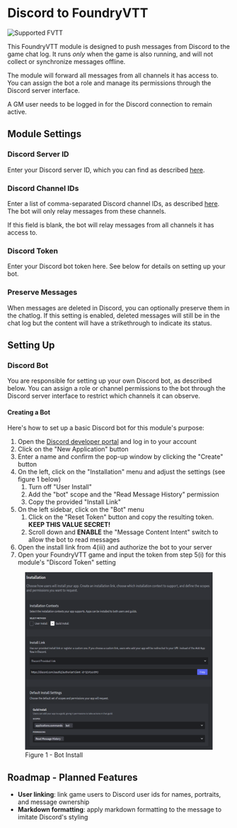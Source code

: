 # Discord to FoundryVTT

![Supported FVTT](https://img.shields.io/endpoint?url=https%3A%2F%2Ffoundryshields.com%2Fversion%3Fstyle%3Dfor-the-badge%26url%3Dhttps%3A%2F%2Fgithub.com%2Feryon%2Fdiscord-to-fvtt%2Fraw%2Fmain%2Fmodule.json)

This FoundryVTT module is designed to push messages from Discord to the game chat log. It runs *only* when the game is
also running, and will not collect or synchronize messages offline.

The module will forward all messages from all channels it has access to. You can assign the bot a role and manage its
permissions through the Discord server interface.

A GM user needs to be logged in for the Discord connection to remain active.

## Module Settings

### Discord Server ID

Enter your Discord server ID, which you can find as described [here](https://support.discord.com/hc/en-us/articles/206346498-Where-can-I-find-my-User-Server-Message-ID#h_01HRSTXPS5FSFA0VWMY2CKGZXA).

### Discord Channel IDs

Enter a list of comma-separated Discord channel IDs, as described [here](https://support.discord.com/hc/en-us/articles/206346498-Where-can-I-find-my-User-Server-Message-ID#h_01HRSTXPS5FMK2A5SMVSX4JW4E).
The bot will only relay messages from these channels.

If this field is blank, the bot will relay messages from all channels it has access to.

### Discord Token

Enter your Discord bot token here. See below for details on setting up your bot.

### Preserve Messages

When messages are deleted in Discord, you can optionally preserve them in the chatlog. If this setting is enabled,
deleted messages will still be in the chat log but the content will have a strikethrough to indicate its status.

## Setting Up

### Discord Bot

You are responsible for setting up your own Discord bot, as described below. You can assign a role or channel
permissions to the bot through the Discord server interface to restrict which channels it can observe.

#### Creating a Bot

Here's how to set up a basic Discord bot for this module's purpose:

1. Open the [Discord developer portal](https://discord.com/developers/applications) and log in to your account
2. Click on the "New Application" button
3. Enter a name and confirm the pop-up window by clicking the "Create" button
4. On the left, click on the "Installation" menu and adjust the settings (see figure 1 below)
   1. Turn off "User Install"
   2. Add the "bot" scope and the "Read Message History" permission
   3. Copy the provided "Install Link"
5. On the left sidebar, click on the "Bot" menu
   1. Click on the "Reset Token" button and copy the resulting token. **KEEP THIS VALUE SECRET!**
   2. Scroll down and **ENABLE** the "Message Content Intent" switch to allow the bot to read messages
6. Open the install link from 4(iii) and authorize the bot to your server
7. Open your FoundryVTT game and input the token from step 5(i) for this module's "Discord Token" setting

<figure>
    <img alt='figure-1' src='docs/bot-install.png' height='400'/>
    <figcaption>Figure 1 - Bot Install</figcaption>
</figure>

## Roadmap - Planned Features

- **User linking**: link game users to Discord user ids for names, portraits, and message ownership
- **Markdown formatting**: apply markdown formatting to the message to imitate Discord's styling
